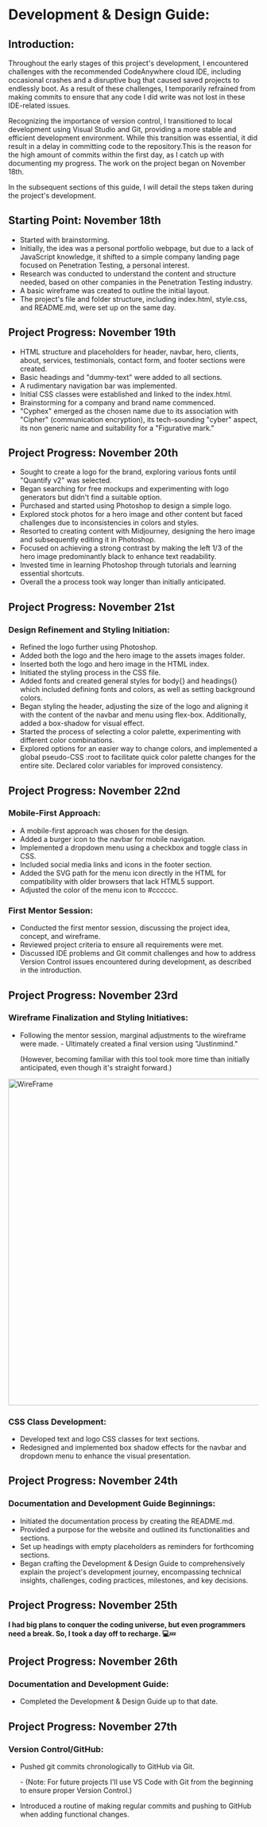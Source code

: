 # Development & Design Guide:

## Introduction:

Throughout the early stages of this project's development, I encountered challenges with the recommended CodeAnywhere cloud IDE, including occasional crashes and a disruptive bug that caused saved projects to endlessly boot. As a result of these challenges, I temporarily refrained from making commits to ensure that any code I did write was not lost in these IDE-related issues.

Recognizing the importance of version control, I transitioned to local development using Visual Studio and Git, providing a more stable and efficient development environment. While this transition was essential, it did result in a delay in committing code to the repository.This is the reason for the  high amount of commits within the first day, as I catch up with documenting my progress. The work on the project began on November 18th.

In the subsequent sections of this guide, I will detail the steps taken during the project's development. 

## Starting Point: November 18th

- Started with brainstorming.
- Initially, the idea was a personal portfolio webpage, but due to a lack of JavaScript knowledge, it shifted to a simple company landing page focused on Penetration Testing, a personal interest.
- Research was conducted to understand the content and structure needed, based on other companies in the Penetration Testing industry.
- A basic wireframe was created to outline the initial layout.
- The project's file and folder structure, including index.html, style.css, and README.md, were set up on the same day.

## Project Progress: November 19th

- HTML structure and placeholders for header, navbar, hero, clients, about, services, testimonials, contact form, and footer sections were created.
- Basic headings and "dummy-text" were added to all sections.
- A rudimentary navigation bar was implemented.
- Initial CSS classes were established and linked to the index.html.
- Brainstorming for a company and brand name commenced.
- "Cyphex" emerged as the chosen name due to its association with "Cipher" (communication encryption), its tech-sounding "cyber" aspect, its non generic name and suitability for a "Figurative mark."

## Project Progress: November 20th

- Sought to create a logo for the brand, exploring various fonts until "Quantify v2" was selected.
- Began searching for free mockups and experimenting with logo generators but didn't find a suitable option.
- Purchased and started using Photoshop to design a simple logo.
- Explored stock photos for a hero image and other content but faced challenges due to inconsistencies in colors and styles.
- Resorted to creating content with Midjourney, designing the hero image and subsequently editing it in Photoshop.
- Focused on achieving a strong contrast by making the left 1/3 of the hero image predominantly black to enhance text readability.
- Invested time in learning Photoshop through tutorials and learning essential shortcuts.
- Overall the a process took way longer than initially anticipated.

## Project Progress: November 21st
### Design Refinement and Styling Initiation:

- Refined the logo further using Photoshop.
- Added both the logo and the hero image to the assets images folder.
- Inserted both the logo and hero image in the HTML index.
- Initiated the styling process in the CSS file.
- Added fonts and created general styles for body{} and headings{} which included defining fonts and colors, as well as setting background colors.
- Began styling the header, adjusting the size of the logo and aligning it with the content of the navbar and menu using flex-box. Additionally, added a box-shadow for visual effect.
- Started the process of selecting a color palette, experimenting with different color combinations.
- Explored options for an easier way to change colors, and implemented a global pseudo-CSS :root to facilitate quick color palette changes for the entire site. Declared color variables for improved consistency.

## Project Progress: November 22nd 
### Mobile-First Approach:

- A mobile-first approach was chosen for the design.
- Added a burger icon to the navbar for mobile navigation.
- Implemented a dropdown menu using a checkbox and toggle class in CSS.
- Included social media links and icons in the footer section.
- Added the SVG path for the menu icon directly in the HTML for compatibility with older browsers that lack HTML5 support.
- Adjusted the color of the menu icon to #cccccc.

### First Mentor Session:

- Conducted the first mentor session, discussing the project idea, concept, and wireframe.
- Reviewed project criteria to ensure all requirements were met.
- Discussed IDE problems and Git commit challenges and how to address Version Control issues encountered during development, as described in the introduction.

## Project Progress: November 23rd 
### Wireframe Finalization and Styling Initiatives:

- Following the mentor session, marginal adjustments to the wireframe were made. - Ultimately created a final version using "Justinmind." <p>(However, becoming familiar with this tool took more time than initially anticipated, even though it's straight forward.)

<p>
    <img src="assets\images\presentation\wireframe.png" alt="WireFrame" style="width:656px";>
</p>


### CSS Class Development:
- Developed text and logo CSS classes for text sections.
- Redesigned and implemented box shadow effects for the navbar and dropdown menu to enhance the visual presentation.

## Project Progress: November 24th

### Documentation and Development Guide Beginnings:

- Initiated the documentation process by creating the README.md.
- Provided a purpose for the website and outlined its functionalities and sections.
- Set up headings with empty placeholders as reminders for forthcoming sections.
- Began crafting the Development & Design Guide to comprehensively explain the project's development journey, encompassing technical insights, challenges, coding practices, milestones, and key decisions.

## Project Progress: November 25th
**I had big plans to conquer the coding universe, but even programmers need a break. So, I took a day off to recharge. 💻💤**

## Project Progress: November 26th
### Documentation and Development Guide:

- Completed the Development & Design Guide up to that date.


## Project Progress: November 27th
### Version Control/GitHub:
- Pushed git commits chronologically to GitHub via Git.<p>- (Note: For future projects I'll use VS Code with Git from the beginning to ensure proper Version Control.)
- Introduced a routine of making regular commits and pushing to GitHub when adding functional changes.
